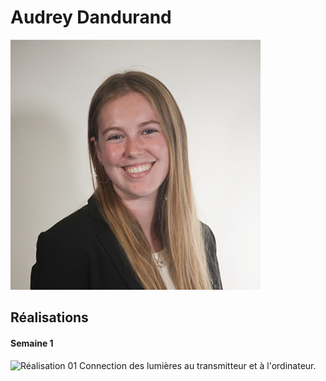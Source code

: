 # Audrey Dandurand

 ![Audrey Dandurand](https://github.com/Miaou-Mafia/projet-luminatura/blob/main/assets/images/audrey.jpg)

 ## Réalisations

 <!-- Une image par semaine de la réalisation dont tu es le plus fier avec une légende -->
 #### Semaine 1
 
![Réalisation 01](https://github.com/user-attachments/assets/00c3c77a-391a-410e-92f0-ecbbac9b4fdd)
Connection des lumières au transmitteur et à l'ordinateur.
